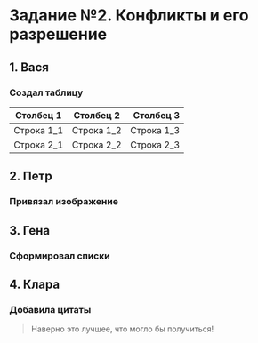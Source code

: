 # Задание №2. Конфликты и его разрешение
## 1. Вася
### Создал таблицу

|Столбец 1|Столбец 2|Столбец 3|
|--------|:--------:|--------:|
|Строка 1_1|Строка 1_2|Строка 1_3|
|Строка 2_1|Строка 2_2|Строка 2_3|

## 2. Петр
### Привязал изображение

## 3. Гена
### Сформировал списки

## 4. Клара
### Добавила цитаты
> Наверно это лучшее, что могло бы получиться!
